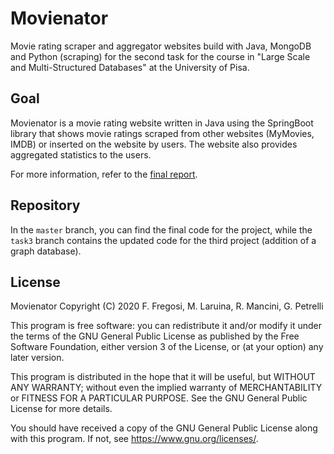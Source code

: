 # Movienator
Movie rating scraper and aggregator websites build with Java,
MongoDB and Python (scraping) for the second task for the 
course in "Large Scale and Multi-Structured Databases" at the 
University of Pisa.

## Goal
Movienator is a movie rating website written in Java using the 
SpringBoot library that shows movie ratings scraped from other
websites (MyMovies, IMDB) or inserted on the website by users.
The website also provides aggregated statistics to the users.

For more information, refer to the [final report](docs/design_document/design_document.pdf).

## Repository
In the `master` branch, you can find the final code for the project, 
while the `task3` branch contains the updated code for the third 
project (addition of a graph database).

## License
Movienator
Copyright (C) 2020  F. Fregosi, M. Laruina, R. Mancini, G. Petrelli

This program is free software: you can redistribute it and/or modify
it under the terms of the GNU General Public License as published by
the Free Software Foundation, either version 3 of the License, or
(at your option) any later version.

This program is distributed in the hope that it will be useful,
but WITHOUT ANY WARRANTY; without even the implied warranty of
MERCHANTABILITY or FITNESS FOR A PARTICULAR PURPOSE.  See the
GNU General Public License for more details.

You should have received a copy of the GNU General Public License
along with this program.  If not, see <https://www.gnu.org/licenses/>.

